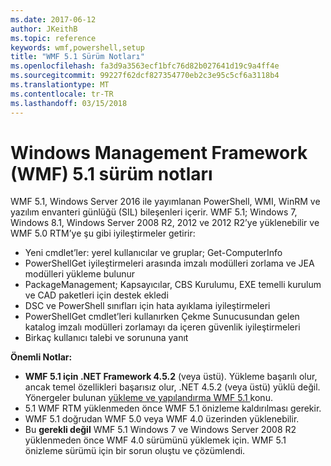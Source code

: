```yaml
---
ms.date: 2017-06-12
author: JKeithB
ms.topic: reference
keywords: wmf,powershell,setup
title: "WMF 5.1 Sürüm Notları"
ms.openlocfilehash: fa3d9a3563ecf1bfc76d82b027641d19c9a4ff4e
ms.sourcegitcommit: 99227f62dcf827354770eb2c3e95c5cf6a3118b4
ms.translationtype: MT
ms.contentlocale: tr-TR
ms.lasthandoff: 03/15/2018
---
```

# <a name="windows-management-framework-wmf-51-release-notes"></a>Windows Management Framework (WMF) 5.1 sürüm notları #

WMF 5.1, Windows Server 2016 ile yayımlanan PowerShell, WMI, WinRM ve yazılım envanteri günlüğü (SIL) bileşenleri içerir.
WMF 5.1; Windows 7, Windows 8.1, Windows Server 2008 R2, 2012 ve 2012 R2’ye yüklenebilir ve WMF 5.0 RTM’ye şu gibi iyileştirmeler getirir:

- Yeni cmdlet’ler: yerel kullanıcılar ve gruplar; Get-ComputerInfo
- PowerShellGet iyileştirmeleri arasında imzalı modülleri zorlama ve JEA modülleri yükleme bulunur
- PackageManagement; Kapsayıcılar, CBS Kurulumu, EXE temelli kurulum ve CAD paketleri için destek ekledi
- DSC ve PowerShell sınıfları için hata ayıklama iyileştirmeleri
- PowerShellGet cmdlet’leri kullanırken Çekme Sunucusundan gelen katalog imzalı modülleri zorlamayı da içeren güvenlik iyileştirmeleri
- Birkaç kullanıcı talebi ve sorununa yanıt

**Önemli Notlar:**

- **WMF 5.1 için .NET Framework 4.5.2** (veya üstü). Yükleme başarılı olur, ancak temel özellikleri başarısız olur, .NET 4.5.2 (veya üstü) yüklü değil. Yönergeler bulunan [yükleme ve yapılandırma WMF 5.1 ](https://msdn.microsoft.com/powershell/wmf/5.1/install-configure) konu.
- 5.1 WMF RTM yüklenmeden önce WMF 5.1 önizleme kaldırılması gerekir.
- WMF 5.1 doğrudan WMF 5.0 veya WMF 4.0 üzerinden yüklenebilir.
- Bu __gerekli değil__ WMF 5.1 Windows 7 ve Windows Server 2008 R2 yüklenmeden önce WMF 4.0 sürümünü yüklemek için. WMF 5.1 önizleme sürümü için bir sorun oluştu ve çözümlendi.  



